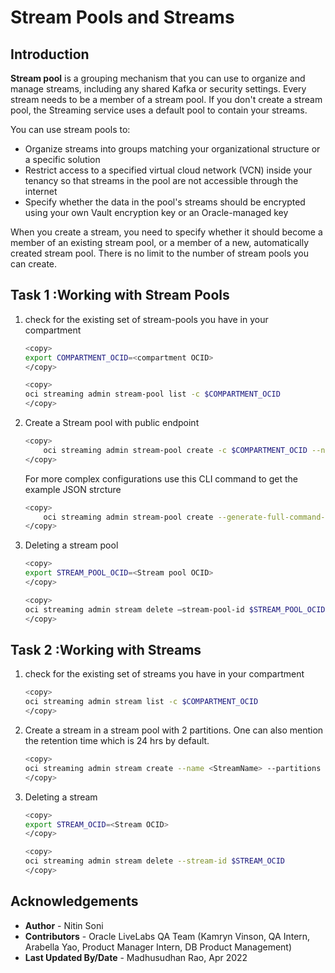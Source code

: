 
# Stream Pools and Streams

## Introduction

**Stream pool** is a grouping mechanism that you can use to organize and manage streams, including any shared Kafka or security settings. Every stream needs to be a member of a stream pool. If you don't create a stream pool, the Streaming service uses a default pool to contain your streams.

You can use stream pools to:

- Organize streams into groups matching your organizational structure or a specific solution
- Restrict access to a specified virtual cloud network (VCN) inside your tenancy so that streams in the pool are not accessible through the internet
- Specify whether the data in the pool's streams should be encrypted using your own Vault encryption key or an Oracle-managed key

When you create a stream, you need to specify whether it should become a member of an existing stream pool, or a member of a new, automatically created stream pool. There is no limit to the number of stream pools you can create.

## Task 1 :Working with Stream Pools

1. check for the existing set of stream-pools you have in your compartment

    ```sh
    <copy>
    export COMPARTMENT_OCID=<compartment OCID>
    </copy>
    ```

    ```sh
    <copy>
    oci streaming admin stream-pool list -c $COMPARTMENT_OCID
    </copy>
    ```

2. Create a Stream pool with public endpoint

    ```sh
    <copy>
        oci streaming admin stream-pool create -c $COMPARTMENT_OCID --name MyPublicStreamPool
    </copy>
    ```

    For more complex configurations use this CLI command to get the example JSON strcture 

    ```sh
    <copy>
        oci streaming admin stream-pool create --generate-full-command-json-input
    </copy>
    ```

3. Deleting a stream pool

    ```sh
    <copy>
    export STREAM_POOL_OCID=<Stream pool OCID>
    </copy>
    ```

    ```sh
    <copy>
    oci streaming admin stream delete –stream-pool-id $STREAM_POOL_OCID
    </copy>
    ```

## Task 2 :Working with Streams

1. check for the existing set of streams you have in your compartment

    ```sh
    <copy>
    oci streaming admin stream list -c $COMPARTMENT_OCID
    </copy>
    ```

2. Create a stream in a stream pool with 2 partitions. One can also mention the retention time which is 24 hrs by default.

    ```sh
    <copy>
    oci streaming admin stream create --name <StreamName> --partitions 2 --stream-pool-id $STREAM_POOL_OCID
    </copy>
    ```

3. Deleting a stream

    ```sh
    <copy>
    export STREAM_OCID=<Stream OCID>
    </copy>
    ```

    ```sh
    <copy>
    oci streaming admin stream delete --stream-id $STREAM_OCID
    </copy>
    ```

## Acknowledgements

- **Author** - Nitin Soni
- **Contributors** - Oracle LiveLabs QA Team (Kamryn Vinson, QA Intern, Arabella Yao, Product Manager Intern, DB Product Management)
- **Last Updated By/Date** - Madhusudhan Rao, Apr 2022
